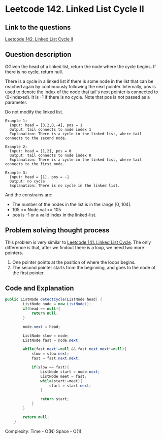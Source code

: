 # Leetcode 142. Linked List Cycle II

## Link to the questions

[Leetcode 142. Linked List Cycle II](https://leetcode.com/problems/linked-list-cycle-ii/description/)

## Question description

GGiven the head of a linked list, return the node where the cycle begins. If there is no cycle, return null.

There is a cycle in a linked list if there is some node in the list that can be reached again by continuously following the next pointer. Internally, pos is used to denote the index of the node that tail's next pointer is connected to (0-indexed). It is -1 if there is no cycle. Note that pos is not passed as a parameter.

Do not modify the linked list.

```
Example 1:
  Input: head = [3,2,0,-4], pos = 1
  Output: tail connects to node index 1
  Explanation: There is a cycle in the linked list, where tail connects to the second node.

Example 2:
  Input: head = [1,2], pos = 0
  Output: tail connects to node index 0
  Explanation: There is a cycle in the linked list, where tail connects to the first node.

Example 3:
  Input: head = [1], pos = -1
  Output: no cycle
  Explanation: There is no cycle in the linked list.

```

And the constrains are:
 - The number of the nodes in the list is in the range [0, 104].
 - 105 <= Node.val <= 105
 - pos is -1 or a valid index in the linked-list.

## Problem solving thought process

This problem is very similar to [Leetcode 141. Linked List Cycle](https://leetcode.com/problems/linked-list-cycle/description/). The only difference is that, after we findout there is a loop, we need two more pointers.
1. One pointer points at the position of where the loops begins.
2. The second pointer starts from the beginning, and goes to the node of the first pointer.

## Code and Explanation

```java
public ListNode detectCycle(ListNode head) {
        ListNode node = new ListNode();
        if(head == null){
            return null;
        }

        node.next = head;

        ListNode slow = node;
        ListNode fast = node.next;

        while(fast.next!=null && fast.next.next!=null){
            slow = slow.next;
            fast = fast.next.next;

            if(slow == fast){
                ListNode start = node.next;
                ListNode meet = fast;
                while(start!=meet){
                    start = start.next;
                }

                return start;
            }
        }

        return null;
    }
```

Complexity:
Time - O(N)
Space - O(1)
